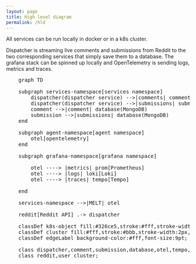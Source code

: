 ```yaml
---
layout: page
title: High level diagram
permalink: /hld
---
```




All services can be run locally in docker or in a k8s cluster.

Dispatcher is streaming live comments and submissions from Reddit
to the two corresponding services that simply save them to a database.
The grafana stack can be spinned up locally and OpenTelemetry is
sending logs, metrics and traces.

<pre class="mermaid">
    graph TD

    subgraph services-namespace[services namespace]
        dispatcher(dispatcher service) -->|comments| comment(comment-service)
        dispatcher(dispatcher service) -->|submissions| submission(submission-service)
        comment -->|comment| database(MongoDB)
        submission -->|submissions| database(MongoDB)
    end

    subgraph agent-namespace[agent namespace]
        otel[opentelemetry]
    end

    subgraph grafana-namespace[grafana namespace]

        otel ----> |metrics| prom[Prometheus]
        otel ----> |logs| loki[Loki]
        otel ----> |traces| tempo[Tempo]

    end

    services-namespace -->|MELT| otel

    reddit[Reddit API] .-> dispatcher

    classDef k8s-object fill:#326ce5,stroke:#fff,stroke-width:4px,color:#fff;
    classDef cluster fill:#fff,stroke:#bbb,stroke-width:2px,color:#326ce5;
    classDef edgeLabel background-color:#fff,font-size:9pt;

    class dispatcher,comment,submission,database,otel,tempo,loki,prom,grafana-admin,grafana-anonymous,ingress k8s-object;
    class reddit,user cluster;

</pre>
